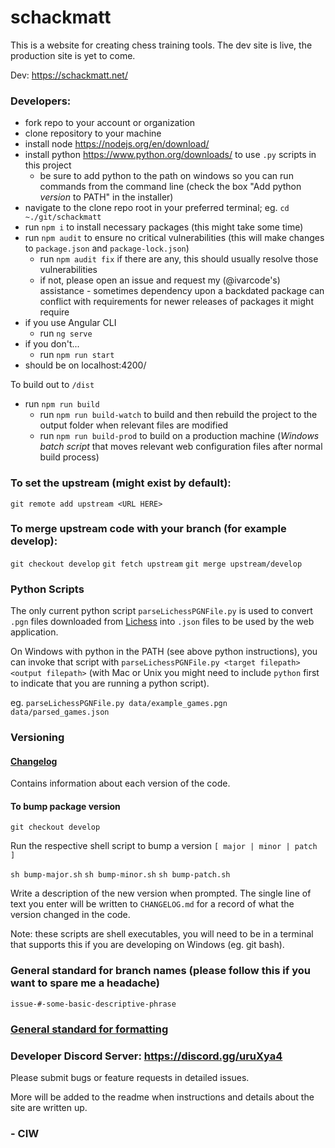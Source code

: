 # schackmatt

This is a website for creating chess training tools. The dev site is live, the production site is yet to come.

Dev: https://schackmatt.net/

### Developers:

-   fork repo to your account or organization
-   clone repository to your machine
-   install node https://nodejs.org/en/download/
-   install python https://www.python.org/downloads/ to use `.py` scripts in this project
    -   be sure to add python to the path on windows so you can run commands from the command line (check the box "Add python _version_ to PATH" in the installer)
-   navigate to the clone repo root in your preferred terminal; eg. `cd ~./git/schackmatt`
-   run `npm i` to install necessary packages (this might take some time)
-   run `npm audit` to ensure no critical vulnerabilities (this will make changes to `package.json` and `package-lock.json`)
    -   run `npm audit fix` if there are any, this should usually resolve those vulnerabilities
    -   if not, please open an issue and request my (@ivarcode's) assistance - sometimes dependency upon a backdated package can conflict with requirements for newer releases of packages it might require
-   if you use Angular CLI
    -   run `ng serve`
-   if you don't...
    -   run `npm run start`
-   should be on localhost:4200/

To build out to `/dist`

-   run `npm run build`
    -   run `npm run build-watch` to build and then rebuild the project to the output folder when relevant files are modified
    -   run `npm run build-prod` to build on a production machine (_Windows batch script_ that moves relevant web configuration files after normal build process)

### To set the upstream (might exist by default):

`git remote add upstream <URL HERE>`

### To merge upstream code with your branch (for example develop):

`git checkout develop`
`git fetch upstream`
`git merge upstream/develop`

### Python Scripts

The only current python script `parseLichessPGNFile.py` is used to convert `.pgn` files downloaded from [Lichess](https://lichess.org/) into `.json` files to be used by the web application.

On Windows with python in the PATH (see above python instructions), you can invoke that script with `parseLichessPGNFile.py <target filepath> <output filepath>` (with Mac or Unix you might need to include `python` first to indicate that you are running a python script).

eg. `parseLichessPGNFile.py data/example_games.pgn data/parsed_games.json`

### Versioning

#### [Changelog](https://github.com/ivarcode/schackmatt/blob/develop/CHANGELOG.md)

Contains information about each version of the code.

#### To bump package version

`git checkout develop`

Run the respective shell script to bump a version `[ major | minor | patch ]`

`sh bump-major.sh`
`sh bump-minor.sh`
`sh bump-patch.sh`

Write a description of the new version when prompted. The single line of text you enter will be written to `CHANGELOG.md` for a record of what the version changed in the code.

Note: these scripts are shell executables, you will need to be in a terminal that supports this if you are developing on Windows (eg. git bash).

### General standard for branch names (please follow this if you want to spare me a headache)

`issue-#-some-basic-descriptive-phrase`

### [General standard for formatting](https://github.com/ivarcode/schackmatt/blob/develop/JAVASCRIPT_GUIDELINES.md)

### Developer Discord Server: https://discord.gg/uruXya4

Please submit bugs or feature requests in detailed issues.

More will be added to the readme when instructions and details about the site are written up.

### - CIW
